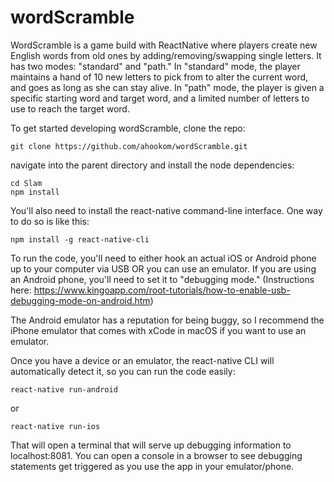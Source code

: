 # wordScramble

WordScramble is a game build with ReactNative where players create new English words from old ones by adding/removing/swapping single letters.
It has two modes: "standard" and "path." In "standard" mode, the player maintains a hand of 10 new letters to pick from to alter the current word, and goes as long as she can stay alive.
In "path" mode, the player is given a specific starting word and target word, and a limited number of letters to use to reach the target word.

To get started developing wordScramble, clone the repo:

```
git clone https://github.com/ahookom/wordScramble.git
```

navigate into the parent directory and install the node dependencies:

``` 
cd Slam
npm install 
```

You'll also need to install the react-native command-line interface. One way to do so is like this:

```
npm install -g react-native-cli
```

To run the code, you'll need to either hook an actual iOS or Android phone up to your computer via USB OR you can use an emulator.
If you are using an Android phone, you'll need to set it to "debugging mode." (Instructions here: https://www.kingoapp.com/root-tutorials/how-to-enable-usb-debugging-mode-on-android.htm)

The Android emulator has a reputation for being buggy, so I recommend the iPhone emulator that comes with xCode in macOS if you want to use an emulator.

Once you have a device or an emulator, the react-native CLI will automatically detect it, so you can run the code easily:

```
react-native run-android
```
or
```
react-native run-ios
```

That will open a terminal that will serve up debugging information to localhost:8081. You can open a console in a browser to see debugging statements get triggered as you use the app in your emulator/phone.
